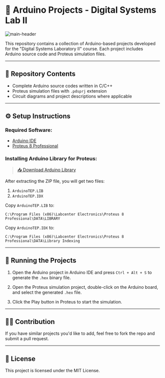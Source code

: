 # 🔧 Arduino Projects - Digital Systems Lab II 

![main-header](./files/image/main-header.png)

This repository contains a collection of Arduino-based projects developed for the "Digital Systems Laboratory II" course. Each project includes Arduino source code and Proteus simulation files.

---

## 🧩 Repository Contents

- Complete Arduino source codes written in C/C++
- Proteus simulation files with `.pdsprj` extension
- Circuit diagrams and project descriptions where applicable

---

## ⚙️ Setup Instructions

### Required Software:

- [Arduino IDE](https://www.arduino.cc/en/software)
- [Proteus 8 Professional](https://www.labcenter.com)

### Installing Arduino Library for Proteus:

> [📥 Download Arduino Library](./files/Arduino%20files/library.zip)

After extracting the ZIP file, you will get two files:

1. `ArduinoTEP.LIB`
2. `ArduinoTEP.IDX`

Copy `ArduinoTEP.LIB` to:
```
C:\Program Files (x86)\Labcenter Electronics\Proteus 8 Professional\DATA\LIBRARY
```
Copy `ArduinoTEP.IDX` to:
```
C:\Program Files (x86)\Labcenter Electronics\Proteus 8 Professional\DATA\Library Indexing
```

---

## 🚀 Running the Projects

1. Open the Arduino project in Arduino IDE and press `Ctrl + Alt + S` to generate the `.hex` binary file.

2. Open the Proteus simulation project, double-click on the Arduino board, and select the generated `.hex` file.

3. Click the Play button in Proteus to start the simulation.


---

## 👨‍💻 Contribution

If you have similar projects you'd like to add, feel free to fork the repo and submit a pull request.

---

## 📜 License

This project is licensed under the MIT License.


